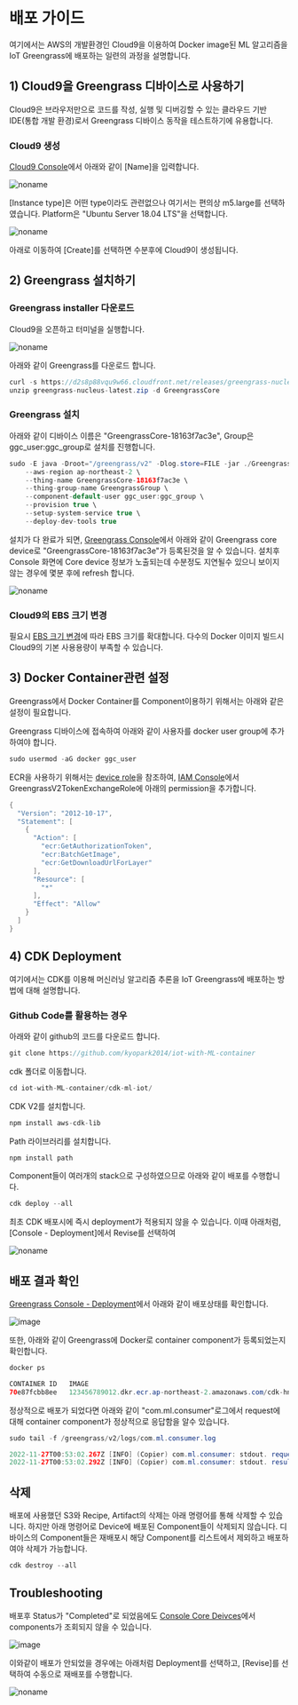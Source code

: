 # 배포 가이드

여기에서는 AWS의 개발환경인 Cloud9을 이용하여 Docker image된 ML 알고리즘을 IoT Greengrass에 배포하는 일련의 과정을 설명합니다. 

## 1) Cloud9을 Greengrass 디바이스로 사용하기

Cloud9은 브라우저만으로 코드를 작성, 실행 및 디버깅할 수 있는 클라우드 기반 IDE(통합 개발 환경)로서 Greengrass 디바이스 동작을 테스트하기에 유용합니다.

### Cloud9 생성

[Cloud9 Console](https://ap-northeast-2.console.aws.amazon.com/cloud9control/home?region=ap-northeast-2#/create)에서 아래와 같이 [Name]을 입력합니다.

![noname](https://user-images.githubusercontent.com/52392004/204112727-f14df4fc-830f-4c58-b229-8adda848a7c0.png)

[Instance type]은 어떤 type이라도 관련없으나 여기서는 편의상 m5.large를 선택하였습니다. Platform은 "Ubuntu Server 18.04 LTS"을 선택합니다. 

![noname](https://user-images.githubusercontent.com/52392004/204112516-ebd04eb3-e1a5-4a87-8bab-8782ecd511ae.png)

아래로 이동하여 [Create]를 선택하면 수분후에 Cloud9이 생성됩니다.

## 2) Greengrass 설치하기 

### Greengrass installer 다운로드

Cloud9을 오픈하고 터미널을 실행합니다.

![noname](https://user-images.githubusercontent.com/52392004/204112636-de69a319-86d8-4199-91ff-1ff9fa1871b8.png)

아래와 같이 Greengrass를 다운로드 합니다. 

```java
curl -s https://d2s8p88vqu9w66.cloudfront.net/releases/greengrass-nucleus-latest.zip > greengrass-nucleus-latest.zip
unzip greengrass-nucleus-latest.zip -d GreengrassCore
```

### Greengrass 설치 

아래와 같이 디바이스 이름은 "GreengrassCore-18163f7ac3e", Group은 ggc_user:ggc_group로 설치를 진행합니다. 

```java
sudo -E java -Droot="/greengrass/v2" -Dlog.store=FILE -jar ./GreengrassCore/lib/Greengrass.jar \
	--aws-region ap-northeast-2 \
	--thing-name GreengrassCore-18163f7ac3e \
	--thing-group-name GreengrassGroup \
	--component-default-user ggc_user:ggc_group \
	--provision true \
	--setup-system-service true \
	--deploy-dev-tools true
```

설치가 다 완료가 되면, [Greengrass Console](https://ap-northeast-2.console.aws.amazon.com/iot/home?region=ap-northeast-2#/greengrass/v2/cores)에서 아래와 같이 Greengrass core device로 "GreengrassCore-18163f7ac3e"가 등록된것을 알 수 있습니다. 설치후 Console 화면에 Core device 정보가 노출되는데 수분정도 지연될수 있으니 보이지 않는 경우에 몇분 후에 refresh 합니다. 

![noname](https://user-images.githubusercontent.com/52392004/204112707-7d82e8dd-4e30-4c24-9e77-c64f42995a76.png)


### Cloud9의 EBS 크기 변경 

필요시 [EBS 크기 변경](https://github.com/kyopark2014/technical-summary/blob/main/resize.md)에 따라 EBS 크기를 확대합니다. 다수의 Docker 이미지 빌드시 Cloud9의 기본 사용용량이 부족할 수 있습니다. 

## 3) Docker Container관련 설정

Greengrass에서 Docker Container를 Component이용하기 위해서는 아래와 같은 설정이 필요합니다. 

Greengrass 디바이스에 접속하여 아래와 같이 사용자를 docker user group에 추가하여야 합니다. 

```java
sudo usermod -aG docker ggc_user
```

ECR을 사용하기 위해서는 [device role](https://docs.aws.amazon.com/greengrass/v2/developerguide/device-service-role.html)을 참조하여, [IAM Console](https://us-east-1.console.aws.amazon.com/iamv2/home?region=ap-northeast-2#/roles/details/GreengrassV2TokenExchangeRole?section=permissions)에서 GreengrassV2TokenExchangeRole에 아래의 permission을 추가합니다. 

```java
{
  "Version": "2012-10-17",
  "Statement": [
    {
      "Action": [
        "ecr:GetAuthorizationToken",
        "ecr:BatchGetImage",
        "ecr:GetDownloadUrlForLayer"
      ],
      "Resource": [
        "*"
      ],
      "Effect": "Allow"
    }
  ]
}
```

## 4) CDK Deployment

여기에서는 CDK를 이용해 머신러닝 알고리즘 추론을 IoT Greengrass에 배포하는 방법에 대해 설명합니다. 

### Github Code를 활용하는 경우

아래와 같이 github의 코드를 다운로드 합니다. 

```java
git clone https://github.com/kyopark2014/iot-with-ML-container
```

cdk 폴더로 이동합니다. 

```java
cd iot-with-ML-container/cdk-ml-iot/
```

CDK V2를 설치합니다.

```java
npm install aws-cdk-lib
```

Path 라이브러리를 설치합니다.

```java
npm install path
```

Component들이 여러개의 stack으로 구성하였으므로 아래와 같이 배포를 수행합니다. 

```java
cdk deploy --all
```

최초 CDK 배포시에 즉시 deployment가 적용되지 않을 수 있습니다. 이때 아래처럼, [Console - Deployment]에서 Revise를 선택하여 

![noname](https://user-images.githubusercontent.com/52392004/204179872-b7e06e36-7896-46c7-91cf-9f5ae2677c2e.png)



## 배포 결과 확인


[Greengrass Console - Deployment](https://ap-northeast-2.console.aws.amazon.com/iot/home?region=ap-northeast-2#/greengrass/v2/deployments)에서 아래와 같이 배포상태를 확인합니다. 

![image](https://user-images.githubusercontent.com/52392004/204114110-16803b65-98e8-46a2-a131-df20bc203624.png)

또한, 아래와 같이 Greengrass에 Docker로 container component가 등록되었는지 확인합니다. 

```java
docker ps

CONTAINER ID   IMAGE                                                                                                                                                                           COMMAND                  CREATED         STATUS         PORTS     NAMES
70e87fcbb8ee   123456789012.dkr.ecr.ap-northeast-2.amazonaws.com/cdk-hnb659fds-container-assets-123456789012-ap-northeast-2:01f0d4028663d4e0a7798d55e70bfee2c94f7e0a25d849b11f868555b0da650d   "python3 /var/task/x…"   3 minutes ago   Up 3 minutes             modest_edison
```

정상적으로 배포가 되었다면 아래와 같이 "com.ml.consumer"로그에서 request에 대해 container component가 정상적으로 응답함을 알수 있습니다. 
```java
sudo tail -f /greengrass/v2/logs/com.ml.consumer.log

2022-11-27T00:53:02.267Z [INFO] (Copier) com.ml.consumer: stdout. request: {"body": "[{\"fixed acidity\":6.6,\"volatile acidity\":0.24,\"citric acid\":0.28,\"residual sugar\":1.8,\"chlorides\":0.028,\"free sulfur dioxide\":39,\"total sulfur dioxide\":132,\"density\":0.99182,\"pH\":3.34,\"sulphates\":0.46,\"alcohol\":11.4,\"color_red\":0,\"color_white\":1},{\"fixed acidity\":8.7,\"volatile acidity\":0.78,\"citric acid\":0.51,\"residual sugar\":1.7,\"chlorides\":0.415,\"free sulfur dioxide\":12,\"total sulfur dioxide\":66,\"density\":0.99623,\"pH\":3.0,\"sulphates\":1.17,\"alcohol\":9.2,\"color_red\":1,\"color_white\":0}]", "isBase64Encoded": false}. {scriptName=services.com.ml.consumer.lifecycle.Run, serviceName=com.ml.consumer, currentState=RUNNING}
2022-11-27T00:53:02.292Z [INFO] (Copier) com.ml.consumer: stdout. result: [6.573914051055908, 4.869720935821533]. {scriptName=services.com.ml.consumer.lifecycle.Run, serviceName=com.ml.consumer, currentState=RUNNING}
```


## 삭제



배포에 사용했던 S3와 Recipe, Artifact의 삭제는 아래 명령어를 통해 삭제할 수 있습니다. 하지만 아래 명령어로 Device에 배포된 Component들이 삭제되지 않습니다. 디바이스의 Component들은 재배포시 해당 Component를 리스트에서 제외하고 배포하여야 삭제가 가능합니다.

```java
cdk destroy --all
```



## Troubleshooting

배포후 Status가 "Completed"로 되었음에도 [Console Core Deivces](https://ap-northeast-2.console.aws.amazon.com/iot/home?region=ap-northeast-2#/greengrass/v2/cores)에서 components가 조회되지 않을 수 있습니다.

![image](https://user-images.githubusercontent.com/52392004/204120961-110112df-7057-4228-aa04-8ef542d6610f.png)

이와같이 배포가 안되었을 경우에는 아래처럼 Deployment를 선택하고, [Revise]를 선택하여 수동으로 재배포를 수행합니다. 

![noname](https://user-images.githubusercontent.com/52392004/204121132-c1fb5873-829a-4399-bd96-4be6b7a49abd.png)



